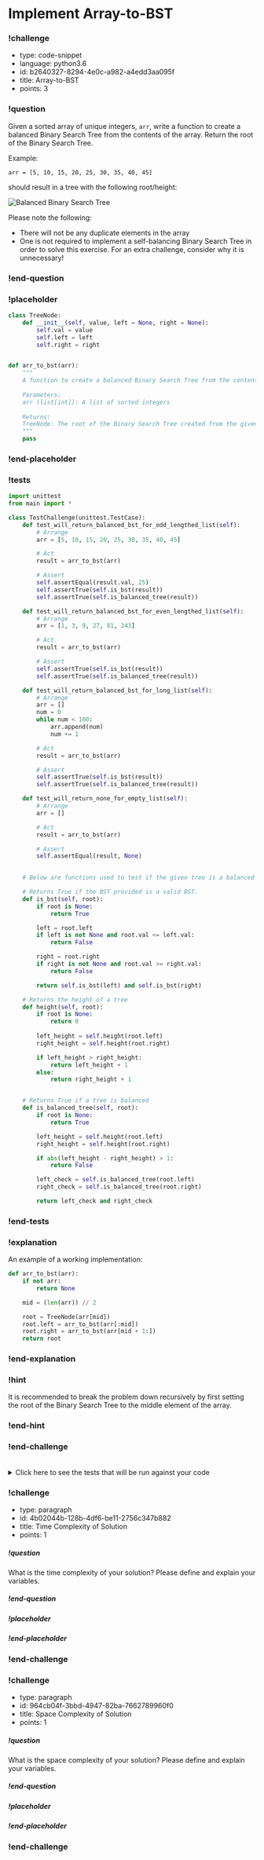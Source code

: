 # Implement Array-to-BST

<!-- prettier-ignore-start -->
### !challenge
* type: code-snippet
* language: python3.6
* id: b2640327-8294-4e0c-a982-a4edd3aa095f
* title: Array-to-BST
* points: 3
### !question

Given a sorted array of unique integers, `arr`, write a function to create a balanced Binary Search Tree from the contents of the array. Return the root of the Binary Search Tree.

Example:

`arr = [5, 10, 15, 20, 25, 30, 35, 40, 45]`

should result in a tree with the following root/height:

![Balanced Binary Search Tree](../images/balanced_bst.png)

Please note the following:
* There will not be any duplicate elements in the array
* One is not required to implement a self-balancing Binary Search Tree in order to solve this exercise. For an extra challenge, consider why it is unnecessary!

### !end-question
### !placeholder

```python
class TreeNode:
    def __init__(self, value, left = None, right = None):
        self.val = value
        self.left = left
        self.right = right


def arr_to_bst(arr):
    """
    A function to create a balanced Binary Search Tree from the contents of an array.
  
    Parameters:
    arr (list[int]): A list of sorted integers
  
    Returns:
    TreeNode: The root of the Binary Search Tree created from the given array, arr.
    """
    pass
```

### !end-placeholder
### !tests
```python
import unittest
from main import *

class TestChallenge(unittest.TestCase):
    def test_will_return_balanced_bst_for_odd_lengthed_list(self):
        # Arrange
        arr = [5, 10, 15, 20, 25, 30, 35, 40, 45]

        # Act
        result = arr_to_bst(arr)

        # Assert
        self.assertEqual(result.val, 25)
        self.assertTrue(self.is_bst(result))
        self.assertTrue(self.is_balanced_tree(result))

    def test_will_return_balanced_bst_for_even_lengthed_list(self):
        # Arrange
        arr = [1, 3, 9, 27, 81, 243]

        # Act
        result = arr_to_bst(arr)

        # Assert
        self.assertTrue(self.is_bst(result))
        self.assertTrue(self.is_balanced_tree(result))

    def test_will_return_balanced_bst_for_long_list(self):
        # Arrange
        arr = []
        num = 0
        while num < 100:
            arr.append(num)
            num += 1

        # Act
        result = arr_to_bst(arr)

        # Assert
        self.assertTrue(self.is_bst(result))
        self.assertTrue(self.is_balanced_tree(result))

    def test_will_return_none_for_empty_list(self):
        # Arrange
        arr = []

        # Act
        result = arr_to_bst(arr)

        # Assert
        self.assertEqual(result, None)
        

    # Below are functions used to test if the given tree is a balanced Binary Search Tree.

    # Returns True if the BST provided is a valid BST.
    def is_bst(self, root):
        if root is None:
            return True

        left = root.left
        if left is not None and root.val <= left.val:
            return False

        right = root.right
        if right is not None and root.val >= right.val:
            return False

        return self.is_bst(left) and self.is_bst(right)

    # Returns the height of a tree
    def height(self, root):
        if root is None:
            return 0
        
        left_height = self.height(root.left)
        right_height = self.height(root.right)

        if left_height > right_height:
            return left_height + 1
        else:
            return right_height + 1


    # Returns True if a tree is balanced
    def is_balanced_tree(self, root):
        if root is None:
            return True

        left_height = self.height(root.left)
        right_height = self.height(root.right)

        if abs(left_height - right_height) > 1:
            return False

        left_check = self.is_balanced_tree(root.left)
        right_check = self.is_balanced_tree(root.right)

        return left_check and right_check
```
### !end-tests
### !explanation

An example of a working implementation:

```python
def arr_to_bst(arr):
    if not arr:
        return None

    mid = (len(arr)) // 2

    root = TreeNode(arr[mid])
    root.left = arr_to_bst(arr[:mid])
    root.right = arr_to_bst(arr[mid + 1:])
    return root
```
### !end-explanation

### !hint
It is recommended to break the problem down recursively by first setting the root of the Binary Search Tree to the middle element of the array.
### !end-hint

### !end-challenge
<!-- prettier-ignore-end -->

<br>
<details style="max-width: 700px; margin: auto;">
<summary>Click here to see the tests that will be run against your code</summary>

```py
def test_will_return_balanced_bst_for_odd_lengthed_list(self):
    # Arrange
    arr = [5, 10, 15, 20, 25, 30, 35, 40, 45]

    # Act
    result = arr_to_bst(arr)

    # Assert
    self.assertEqual(result.val, 25)
    self.assertTrue(self.is_bst(result))
    self.assertTrue(self.is_balanced_tree(result))

def test_will_return_balanced_bst_for_even_lengthed_list(self):
    # Arrange
    arr = [1, 3, 9, 27, 81, 243]

    # Act
    result = arr_to_bst(arr)

    # Assert
    self.assertTrue(self.is_bst(result))
    self.assertTrue(self.is_balanced_tree(result))

def test_will_return_balanced_bst_for_long_list(self):
    # Arrange
    arr = []
    num = 0
    while num < 100:
        arr.append(num)
        num += 1

    # Act
    result = arr_to_bst(arr)

    # Assert
    self.assertTrue(self.is_bst(result))
    self.assertTrue(self.is_balanced_tree(result))

def test_will_return_none_for_empty_list(self):
    # Arrange
    arr = []

    # Act
    result = arr_to_bst(arr)

    # Assert
    self.assertEqual(result, None)
```

</details>

<!-- >>>>>>>>>>>>>>>>>>>>>> BEGIN CHALLENGE >>>>>>>>>>>>>>>>>>>>>> -->
<!-- Replace everything in square brackets [] and remove brackets  -->

### !challenge

* type: paragraph
* id: 4b02044b-128b-4df6-be11-2756c347b882
* title: Time Complexity of Solution
* points: 1

##### !question

What is the time complexity of your solution? Please define and explain your variables.

##### !end-question

##### !placeholder

##### !end-placeholder

### !end-challenge

<!-- ======================= END CHALLENGE ======================= -->

<!-- >>>>>>>>>>>>>>>>>>>>>> BEGIN CHALLENGE >>>>>>>>>>>>>>>>>>>>>> -->
<!-- Replace everything in square brackets [] and remove brackets  -->

### !challenge

* type: paragraph
* id: 964cb04f-3bbd-4947-82ba-7662789960f0
* title: Space Complexity of Solution
* points: 1 

##### !question

What is the space complexity of your solution? Please define and explain your variables.

##### !end-question

##### !placeholder

##### !end-placeholder

### !end-challenge

<!-- ======================= END CHALLENGE ======================= -->
